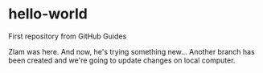 # hello-world
First repository from GitHub Guides

Zlam was here.
And now, he's trying something new...
Another branch has been created and we're going to update changes on local computer.
